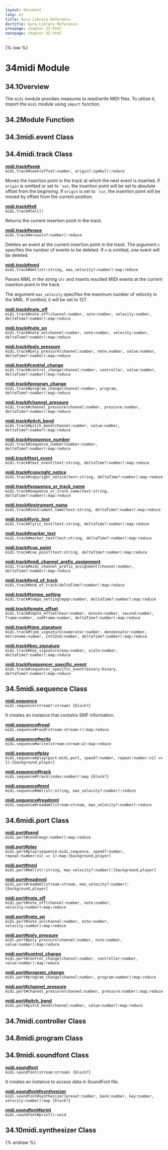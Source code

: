 ```yaml
---
layout: document
lang: en
title: Gura Library Reference
doctitle: Gura Library Reference
prevpage: chapter-33.html
nextpage: chapter-35.html
---
```

{% raw %}
<h1><span class="caption-index-1">34</span>midi Module</h1>
<h2><span class="caption-index-2">34.1</span><a name="anchor-34-1"></a>Overview</h2>
<p>
The <code class="highlighter-rouge">midi</code> module provides measures to read/write MIDI files. To utilize it, import the <code class="highlighter-rouge">midi</code> module using <code class="highlighter-rouge">import</code> function.
</p>
<h2><span class="caption-index-2">34.2</span><a name="anchor-34-2"></a>Module Function</h2>
<h2><span class="caption-index-2">34.3</span><a name="anchor-34-3"></a>midi.event Class</h2>
<h2><span class="caption-index-2">34.4</span><a name="anchor-34-4"></a>midi.track Class</h2>
<p>
<div><strong style="text-decoration:underline">midi.track#seek</strong></div>
<div style="margin-bottom:1em"><code>midi.track#seek(offset:number, origin?:symbol):reduce</code></div>
Moves the insertion point in the track at which the next event is inserted. If <code class="highlighter-rouge">origin</code> is omitted or set to <code class="highlighter-rouge">`set</code>, the insertion point will be set to absolute offset from the beginning. If <code class="highlighter-rouge">origin</code> is set to <code class="highlighter-rouge">`cur</code>, the insertion point will be moved by offset from the current position.
</p>
<p>
<div><strong style="text-decoration:underline">midi.track#tell</strong></div>
<div style="margin-bottom:1em"><code>midi.track#tell()</code></div>
Returns the current insertion point in the track.
</p>
<p>
<div><strong style="text-decoration:underline">midi.track#erase</strong></div>
<div style="margin-bottom:1em"><code>midi.track#erase(n?:number):reduce</code></div>
Deletes an event at the current insertion point in the track. The argument <code class="highlighter-rouge">n</code> specifies the number of events to be deleted. If <code class="highlighter-rouge">n</code> is omitted, one event will be deleted.
</p>
<p>
<div><strong style="text-decoration:underline">midi.track#mml</strong></div>
<div style="margin-bottom:1em"><code>midi.track#mml(str:string, max_velocity?:number):map:reduce</code></div>
Parses MML in the string <code class="highlighter-rouge">str</code> and inserts resulted MIDI events at the current insertion point in the track.
</p>
<p>
The argument <code class="highlighter-rouge">max_velocity</code> specifies the maximum number of velocity in the MML. If omitted, it will be set to 127.
</p>
<p>
<div><strong style="text-decoration:underline">midi.track#note_off</strong></div>
<div style="margin-bottom:1em"><code>midi.track#note_off(channel:number, note:number, velocity:number, deltaTime?:number):map:reduce</code></div>

</p>
<p>
<div><strong style="text-decoration:underline">midi.track#note_on</strong></div>
<div style="margin-bottom:1em"><code>midi.track#note_on(channel:number, note:number, velocity:number, deltaTime?:number):map:reduce</code></div>

</p>
<p>
<div><strong style="text-decoration:underline">midi.track#poly_pressure</strong></div>
<div style="margin-bottom:1em"><code>midi.track#poly_pressure(channel:number, note:number, value:number, deltaTime?:number):map:reduce</code></div>

</p>
<p>
<div><strong style="text-decoration:underline">midi.track#control_change</strong></div>
<div style="margin-bottom:1em"><code>midi.track#control_change(channel:number, controller, value:number, deltaTime?:number):map:reduce</code></div>

</p>
<p>
<div><strong style="text-decoration:underline">midi.track#program_change</strong></div>
<div style="margin-bottom:1em"><code>midi.track#program_change(channel:number, program, deltaTime?:number):map:reduce</code></div>

</p>
<p>
<div><strong style="text-decoration:underline">midi.track#channel_pressure</strong></div>
<div style="margin-bottom:1em"><code>midi.track#channel_pressure(channel:number, pressure:number, deltaTime?:number):map:reduce</code></div>

</p>
<p>
<div><strong style="text-decoration:underline">midi.track#pitch_bend</strong></div>
<div style="margin-bottom:1em"><code>midi.track#pitch_bend(channel:number, value:number, deltaTime?:number):map:reduce</code></div>

</p>
<p>
<div><strong style="text-decoration:underline">midi.track#sequence_number</strong></div>
<div style="margin-bottom:1em"><code>midi.track#sequence_number(number:number, deltaTime?:number):map:reduce</code></div>

</p>
<p>
<div><strong style="text-decoration:underline">midi.track#text_event</strong></div>
<div style="margin-bottom:1em"><code>midi.track#text_event(text:string, deltaTime?:number):map:reduce</code></div>

</p>
<p>
<div><strong style="text-decoration:underline">midi.track#copyright_notice</strong></div>
<div style="margin-bottom:1em"><code>midi.track#copyright_notice(text:string, deltaTime?:number):map:reduce</code></div>

</p>
<p>
<div><strong style="text-decoration:underline">midi.track#sequence_or_track_name</strong></div>
<div style="margin-bottom:1em"><code>midi.track#sequence_or_track_name(text:string, deltaTime?:number):map:reduce</code></div>

</p>
<p>
<div><strong style="text-decoration:underline">midi.track#instrument_name</strong></div>
<div style="margin-bottom:1em"><code>midi.track#instrument_name(text:string, deltaTime?:number):map:reduce</code></div>

</p>
<p>
<div><strong style="text-decoration:underline">midi.track#lyric_text</strong></div>
<div style="margin-bottom:1em"><code>midi.track#lyric_text(text:string, deltaTime?:number):map:reduce</code></div>

</p>
<p>
<div><strong style="text-decoration:underline">midi.track#marker_text</strong></div>
<div style="margin-bottom:1em"><code>midi.track#marker_text(text:string, deltaTime?:number):map:reduce</code></div>

</p>
<p>
<div><strong style="text-decoration:underline">midi.track#cue_point</strong></div>
<div style="margin-bottom:1em"><code>midi.track#cue_point(text:string, deltaTime?:number):map:reduce</code></div>

</p>
<p>
<div><strong style="text-decoration:underline">midi.track#midi_channel_prefix_assignment</strong></div>
<div style="margin-bottom:1em"><code>midi.track#midi_channel_prefix_assignment(channel:number, deltaTime?:number):map:reduce</code></div>

</p>
<p>
<div><strong style="text-decoration:underline">midi.track#end_of_track</strong></div>
<div style="margin-bottom:1em"><code>midi.track#end_of_track(deltaTime?:number):map:reduce</code></div>

</p>
<p>
<div><strong style="text-decoration:underline">midi.track#tempo_setting</strong></div>
<div style="margin-bottom:1em"><code>midi.track#tempo_setting(mpqn:number, deltaTime?:number):map:reduce</code></div>

</p>
<p>
<div><strong style="text-decoration:underline">midi.track#smpte_offset</strong></div>
<div style="margin-bottom:1em"><code>midi.track#smpte_offset(hour:number, minute:number, second:number, frame:number, subFrame:number, deltaTime?:number):map:reduce</code></div>

</p>
<p>
<div><strong style="text-decoration:underline">midi.track#time_signature</strong></div>
<div style="margin-bottom:1em"><code>midi.track#time_signature(numerator:number, denominator:number, metronome:number, cnt32nd:number, deltaTime?:number):map:reduce</code></div>

</p>
<p>
<div><strong style="text-decoration:underline">midi.track#key_signature</strong></div>
<div style="margin-bottom:1em"><code>midi.track#key_signature(key:number, scale:number, deltaTime?:number):map:reduce</code></div>

</p>
<p>
<div><strong style="text-decoration:underline">midi.track#sequencer_specific_event</strong></div>
<div style="margin-bottom:1em"><code>midi.track#sequencer_specific_event(binary:binary, deltaTime?:number):map:reduce</code></div>

</p>
<h2><span class="caption-index-2">34.5</span><a name="anchor-34-5"></a>midi.sequence Class</h2>
<p>
<div><strong style="text-decoration:underline">midi.sequence</strong></div>
<div style="margin-bottom:1em"><code>midi.sequence(stream?:stream) {block?}</code></div>
It creates an instance that contains SMF information.
</p>
<p>
<div><strong style="text-decoration:underline">midi.sequence#read</strong></div>
<div style="margin-bottom:1em"><code>midi.sequence#read(stream:stream:r):map:reduce</code></div>

</p>
<p>
<div><strong style="text-decoration:underline">midi.sequence#write</strong></div>
<div style="margin-bottom:1em"><code>midi.sequence#write(stream:stream:w):map:reduce</code></div>

</p>
<p>
<div><strong style="text-decoration:underline">midi.sequence#play</strong></div>
<div style="margin-bottom:1em"><code>midi.sequence#play(port:midi.port, speed?:number, repeat:number:nil =&gt; 1):[background,player]</code></div>

</p>
<p>
<div><strong style="text-decoration:underline">midi.sequence#track</strong></div>
<div style="margin-bottom:1em"><code>midi.sequence#track(index:number):map {block?}</code></div>

</p>
<p>
<div><strong style="text-decoration:underline">midi.sequence#mml</strong></div>
<div style="margin-bottom:1em"><code>midi.sequence#mml(str:string, max_velocity?:number):reduce</code></div>

</p>
<p>
<div><strong style="text-decoration:underline">midi.sequence#readmml</strong></div>
<div style="margin-bottom:1em"><code>midi.sequence#readmml(stream:stream, max_velocity?:number):reduce</code></div>

</p>
<h2><span class="caption-index-2">34.6</span><a name="anchor-34-6"></a>midi.port Class</h2>
<p>
<div><strong style="text-decoration:underline">midi.port#send</strong></div>
<div style="margin-bottom:1em"><code>midi.port#send(msg+:number):map:reduce</code></div>

</p>
<p>
<div><strong style="text-decoration:underline">midi.port#play</strong></div>
<div style="margin-bottom:1em"><code>midi.port#play(sequence:midi.sequence, speed?:number, repeat:number:nil =&gt; 1):map:[background,player]</code></div>

</p>
<p>
<div><strong style="text-decoration:underline">midi.port#mml</strong></div>
<div style="margin-bottom:1em"><code>midi.port#mml(str:string, max_velocity?:number):[background,player]</code></div>

</p>
<p>
<div><strong style="text-decoration:underline">midi.port#readmml</strong></div>
<div style="margin-bottom:1em"><code>midi.port#readmml(stream:stream, max_velocity?:number):[background,player]</code></div>

</p>
<p>
<div><strong style="text-decoration:underline">midi.port#note_off</strong></div>
<div style="margin-bottom:1em"><code>midi.port#note_off(channel:number, note:number, velocity:number):map:reduce</code></div>

</p>
<p>
<div><strong style="text-decoration:underline">midi.port#note_on</strong></div>
<div style="margin-bottom:1em"><code>midi.port#note_on(channel:number, note:number, velocity:number):map:reduce</code></div>

</p>
<p>
<div><strong style="text-decoration:underline">midi.port#poly_pressure</strong></div>
<div style="margin-bottom:1em"><code>midi.port#poly_pressure(channel:number, note:number, value:number):map:reduce</code></div>

</p>
<p>
<div><strong style="text-decoration:underline">midi.port#control_change</strong></div>
<div style="margin-bottom:1em"><code>midi.port#control_change(channel:number, controller:number, value:number):map:reduce</code></div>

</p>
<p>
<div><strong style="text-decoration:underline">midi.port#program_change</strong></div>
<div style="margin-bottom:1em"><code>midi.port#program_change(channel:number, program:number):map:reduce</code></div>

</p>
<p>
<div><strong style="text-decoration:underline">midi.port#channel_pressure</strong></div>
<div style="margin-bottom:1em"><code>midi.port#channel_pressure(channel:number, pressure:number):map:reduce</code></div>

</p>
<p>
<div><strong style="text-decoration:underline">midi.port#pitch_bend</strong></div>
<div style="margin-bottom:1em"><code>midi.port#pitch_bend(channel:number, value:number):map:reduce</code></div>

</p>
<h2><span class="caption-index-2">34.7</span><a name="anchor-34-7"></a>midi.controller Class</h2>
<h2><span class="caption-index-2">34.8</span><a name="anchor-34-8"></a>midi.program Class</h2>
<h2><span class="caption-index-2">34.9</span><a name="anchor-34-9"></a>midi.soundfont Class</h2>
<p>
<div><strong style="text-decoration:underline">midi.soundfont</strong></div>
<div style="margin-bottom:1em"><code>midi.soundfont(stream:stream) {block?}</code></div>
It creates an instance to access data in SoundFont file.
</p>
<p>
<div><strong style="text-decoration:underline">midi.soundfont#synthesizer</strong></div>
<div style="margin-bottom:1em"><code>midi.soundfont#synthesizer(preset:number, bank:number, key:number, velocity:number):map {block?}</code></div>

</p>
<p>
<div><strong style="text-decoration:underline">midi.soundfont#print</strong></div>
<div style="margin-bottom:1em"><code>midi.soundfont#print():void</code></div>

</p>
<h2><span class="caption-index-2">34.10</span><a name="anchor-34-10"></a>midi.synthesizer Class</h2>
<p />

{% endraw %}
